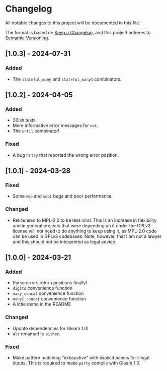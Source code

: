 # Changelog

All notable changes to this project will be documented in this file.

The format is based on [Keep a Changelog](https://keepachangelog.com/en/1.1.0/),
and this project adheres to [Semantic Versioning](https://semver.org/spec/v2.0.0.html).

## [1.0.3] - 2024-07-31

### Added

 - The `stateful_many` and `stateful_many1` combinators.

## [1.0.2] - 2024-04-05

### Added

 - 30ish tests.
 - More informative error messages for `not`.
 - The `until` combinator!

### Fixed

 - A bug in `try` that reported the wrong error position.

## [1.0.1] - 2024-03-28

### Fixed

 - Some `sep` and `sep1` bugs and poor performance.

### Changed

 - Relicensed to MPL-2.0 to be less viral. This is an increase in flexibility and in general projects that were depending on it under the GPLv3 license will not need to do anything to keep using it, as MPL-2.0 code can be used in GPLv3 codebases. Note, however, that I am not a lawyer and this should not be interpreted as legal advice.

## [1.0.0] - 2024-03-21

### Added

 - Parse errors return positions finally!
 - `digits` convenience function
 - `many_concat` convenience function
 - `many1_concat` convenience function
 - A little demo in the README

### Changed

 - Update dependencies for Gleam 1.0!
 - `alt` renamed to `either`.

### Fixed

 - Make pattern matching "exhaustive" with explicit panics for illegal inputs. This is required to make `party` compile with Gleam 1.0.